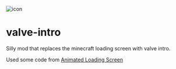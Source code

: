 ![icon](https://github.com/user-attachments/assets/f56baa56-d13c-43b3-b464-71efed8aebf1)
# valve-intro

Silly mod that replaces the minecraft loading screen with valve intro.

Used some code from [Animated Loading Screen](https://modrinth.com/mod/animated-loading-screen)
